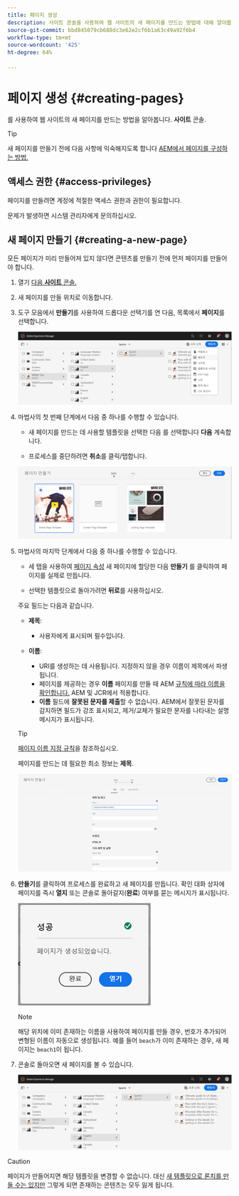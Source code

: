 ```yaml
---
title: 페이지 생성
description: 사이트 콘솔을 사용하여 웹 사이트의 새 페이지를 만드는 방법에 대해 알아봅니다.
source-git-commit: bbd845079cb688dc3e62e2cf6b1a63c49a92f6b4
workflow-type: tm+mt
source-wordcount: '425'
ht-degree: 64%

---
```



# 페이지 생성 {#creating-pages}

를 사용하여 웹 사이트의 새 페이지를 만드는 방법을 알아봅니다. **사이트** 콘솔.

>[!TIP]
>
>새 페이지를 만들기 전에 다음 사항에 익숙해지도록 합니다 [AEM에서 페이지를 구성하는 방법.](/help/sites-cloud/authoring/sites-console/organizing-pages.md)

## 액세스 권한 {#access-privileges}

페이지를 만들려면 계정에 적절한 액세스 권한과 권한이 필요합니다.

문제가 발생하면 시스템 관리자에게 문의하십시오.

## 새 페이지 만들기 {#creating-a-new-page}

모든 페이지가 미리 만들어져 있지 않다면 콘텐츠를 만들기 전에 먼저 페이지를 만들어야 합니다.

1. 열기 [다음 **사이트** 콘솔.](/help/sites-cloud/authoring/sites-console/introduction.md)
1. 새 페이지를 만들 위치로 이동합니다.
1. 도구 모음에서 **만들기**&#x200B;를 사용하여 드롭다운 선택기를 연 다음, 목록에서 **페이지**&#x200B;를 선택합니다.

   ![페이지 만들기](/help/sites-cloud/authoring/assets/organizing-create-page.png)

1. 마법사의 첫 번째 단계에서 다음 중 하나를 수행할 수 있습니다.

   * 새 페이지를 만드는 데 사용할 템플릿을 선택한 다음 를 선택합니다 **다음** 계속합니다.

   * 프로세스를 중단하려면 **취소**&#x200B;를 클릭/탭합니다.

   ![새 페이지에 사용할 템플릿 선택](/help/sites-cloud/authoring/assets/organizing-create-page-template.png)

1. 마법사의 마지막 단계에서 다음 중 하나를 수행할 수 있습니다.

   * 세 탭을 사용하여 [페이지 속성](/help/sites-cloud/authoring/sites-console/page-properties.md) 새 페이지에 할당한 다음 **만들기** 를 클릭하여 페이지를 실제로 만듭니다.

   * 선택한 템플릿으로 돌아가려면 **뒤로**&#x200B;를 사용하십시오.

   주요 필드는 다음과 같습니다.

   * **제목**:

      * 사용자에게 표시되며 필수입니다.

   * **이름**:

      * URI를 생성하는 데 사용됩니다. 지정하지 않을 경우 이름이 제목에서 파생됩니다.
      * 페이지를 제공하는 경우 **이름** 페이지를 만들 때 AEM [규칙에 따라 이름을 확인합니다.](/help/implementing/developing/introduction/naming-conventions.md) AEM 및 JCR에서 적용합니다.
      * **이름** 필드에 **잘못된 문자를 제출**&#x200B;할 수 없습니다. AEM에서 잘못된 문자를 감지하면 필드가 강조 표시되고, 제거/교체가 필요한 문자를 나타내는 설명 메시지가 표시됩니다.

   >[!TIP]
   >
   >[페이지 이름 지정 규칙](#page-naming-conventions)을 참조하십시오.

   페이지를 만드는 데 필요한 최소 정보는 **제목**.

   ![페이지 제목 입력](/help/sites-cloud/authoring/assets/organizing-create-page-title.png)

1. **만들기**&#x200B;를 클릭하여 프로세스를 완료하고 새 페이지를 만듭니다. 확인 대화 상자에 페이지를 즉시 **열지** 또는 콘솔로 돌아갈지(**완료**) 여부를 묻는 메시지가 표시됩니다.

   ![페이지 작성 성공](/help/sites-cloud/authoring/assets/organizing-create-page-success.png)

   >[!NOTE]
   >
   >해당 위치에 이미 존재하는 이름을 사용하여 페이지를 만들 경우, 번호가 추가되어 변형된 이름이 자동으로 생성됩니다. 예를 들어 `beach`가 이미 존재하는 경우, 새 페이지는 `beach1`이 됩니다.

1. 콘솔로 돌아오면 새 페이지를 볼 수 있습니다.

   ![결과 새 페이지](/help/sites-cloud/authoring/assets/organizing-create-page-result.png)

>[!CAUTION]
>
>페이지가 만들어지면 해당 템플릿을 변경할 수 없습니다. 대신 [새 템플릿으로 론치를 만들 수는 있지만](/help/sites-cloud/authoring/launches/creating.md#create-launch-with-new-template) 그렇게 되면 존재하는 콘텐츠는 모두 잃게 됩니다.
